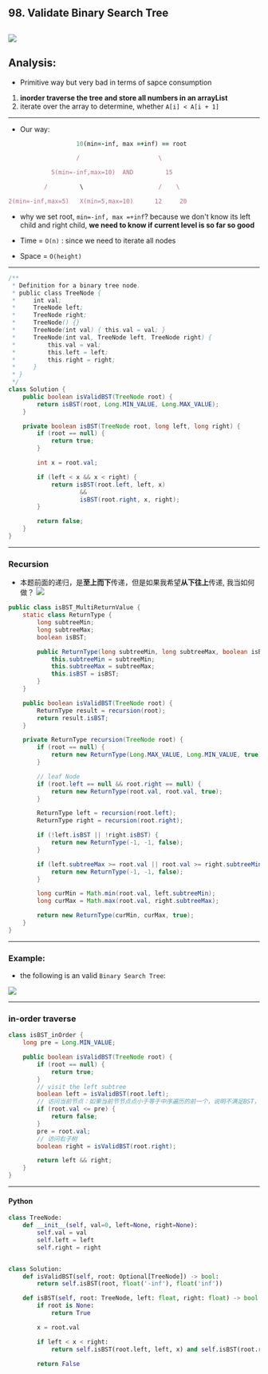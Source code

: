 ## 98. Validate Binary Search Tree
![](img/2022-12-25-17-12-53.png)
---

## Analysis:

- Primitive way but very bad in terms of sapce consumption

1. **inorder traverse the tree and store all numbers in an arrayList**
2. iterate over the array to determine, whether `A[i] < A[i + 1]`
---   

- Our way:

```ruby
                   10(min=-inf, max =+inf) == root

                   /                      \

            5(min=-inf,max=10)  AND         15

          /         \                     /    \   

2(min=-inf,max=5)   X(min=5,max=10)      12     20
```

- why we set root, `min=-inf, max =+inf`? because we don't know its left child and 
  right child, **we need to know if current level is so far so good**

- Time = `O(n)`    : since we need to iterate all nodes
- Space = `O(height)`

---

```java
/**
 * Definition for a binary tree node.
 * public class TreeNode {
 *     int val;
 *     TreeNode left;
 *     TreeNode right;
 *     TreeNode() {}
 *     TreeNode(int val) { this.val = val; }
 *     TreeNode(int val, TreeNode left, TreeNode right) {
 *         this.val = val;
 *         this.left = left;
 *         this.right = right;
 *     }
 * }
 */
class Solution {
    public boolean isValidBST(TreeNode root) {
        return isBST(root, Long.MIN_VALUE, Long.MAX_VALUE);
    }

    private boolean isBST(TreeNode root, long left, long right) {
        if (root == null) {
            return true;
        }

        int x = root.val;

        if (left < x && x < right) {
            return isBST(root.left, left, x)
                    &&
                    isBST(root.right, x, right);
        }

        return false;
    }
}
```
---
### Recursion

- 本题前面的递归，是**至上而下**传递，但是如果我希望**从下往上**传递, 我当如何做？
![](img/2022-12-25-20-12-54.png)

```java
public class isBST_MultiReturnValue {
    static class ReturnType {
        long subtreeMin;
        long subtreeMax;
        boolean isBST;

        public ReturnType(long subtreeMin, long subtreeMax, boolean isBST) {
            this.subtreeMin = subtreeMin;
            this.subtreeMax = subtreeMax;
            this.isBST = isBST;
        }
    }

    public boolean isValidBST(TreeNode root) {
        ReturnType result = recursion(root);
        return result.isBST;
    }

    private ReturnType recursion(TreeNode root) {
        if (root == null) {
            return new ReturnType(Long.MAX_VALUE, Long.MIN_VALUE, true);
        }

        // leaf Node
        if (root.left == null && root.right == null) {
            return new ReturnType(root.val, root.val, true);
        }

        ReturnType left = recursion(root.left);
        ReturnType right = recursion(root.right);

        if (!left.isBST || !right.isBST) {
            return new ReturnType(-1, -1, false);
        }

        if (left.subtreeMax >= root.val || root.val >= right.subtreeMin) {
            return new ReturnType(-1, -1, false);
        }

        long curMin = Math.min(root.val, left.subtreeMin);
        long curMax = Math.max(root.val, right.subtreeMax);

        return new ReturnType(curMin, curMax, true);
    }
}
```

---

### Example:

- the following is an valid `Binary Search Tree`:


![](img/2024-04-11-14-45-40.png)


---

### in-order traverse

```java
class isBST_inOrder {
    long pre = Long.MIN_VALUE;

    public boolean isValidBST(TreeNode root) {
        if (root == null) {
            return true;
        }
        // visit the left subtree
        boolean left = isValidBST(root.left);
        // 访问当前节点：如果当前节节点点小于等于中序遍历的前一个，说明不满足BST，返回 false；否则继续遍历。
        if (root.val <= pre) {
            return false;
        }
        pre = root.val;
        // 访问右子树
        boolean right = isValidBST(root.right);

        return left && right;
    }
}
```

---

#### Python

```py
class TreeNode:
    def __init__(self, val=0, left=None, right=None):
        self.val = val
        self.left = left
        self.right = right


class Solution:
    def isValidBST(self, root: Optional[TreeNode]) -> bool:
        return self.isBST(root, float('-inf'), float('inf'))

    def isBST(self, root: TreeNode, left: float, right: float) -> bool:
        if root is None:
            return True

        x = root.val

        if left < x < right:
            return self.isBST(root.left, left, x) and self.isBST(root.right, x, right)

        return False
```

